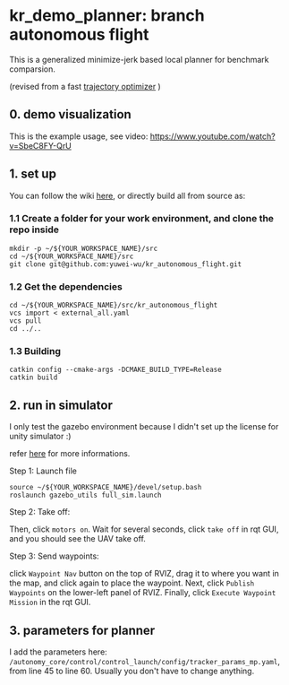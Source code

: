 # kr_demo_planner: branch autonomous flight 

This is a generalized minimize-jerk based local planner for benchmark comparsion.

(revised from a fast [trajectory optimizer](https://github.com/ZJU-FAST-Lab/large_scale_traj_optimizer) )


## 0. demo visualization

This is the example usage, see video: https://www.youtube.com/watch?v=SbeC8FY-QrU

## 1. set up

You can follow the wiki [here](https://github.com/KumarRobotics/kr_autonomous_flight/wiki/Building-from-Source), or directly build all from source as:


### 1.1 Create a folder for your work environment, and clone the repo inside
```
mkdir -p ~/${YOUR_WORKSPACE_NAME}/src
cd ~/${YOUR_WORKSPACE_NAME}/src
git clone git@github.com:yuwei-wu/kr_autonomous_flight.git
```

### 1.2 Get the dependencies
```
cd ~/${YOUR_WORKSPACE_NAME}/src/kr_autonomous_flight
vcs import < external_all.yaml
vcs pull
cd ../..
```
### 1.3 Building
```
catkin config --cmake-args -DCMAKE_BUILD_TYPE=Release
catkin build
```

## 2. run in simulator

I only test the gazebo environment because I didn't set up the license for unity simulator :)


refer [here](https://github.com/KumarRobotics/kr_autonomous_flight/wiki/Gazebo-Simulation-Setup) for more informations. 


Step 1: Launch file

```
source ~/${YOUR_WORKSPACE_NAME}/devel/setup.bash
roslaunch gazebo_utils full_sim.launch
```


Step 2: Take off:

Then, click ```motors on```. Wait for several seconds, click ```take off``` in rqt GUI, and you should see the UAV take off.


Step 3: Send waypoints:

click ```Waypoint Nav``` button on the top of RVIZ, drag it to where you want in the map, and click again to place the waypoint. Next, click ```Publish Waypoints``` on the lower-left panel of RVIZ. Finally, click ```Execute Waypoint Mission``` in the rqt GUI.


## 3. parameters for planner


I add the parameters here: ```/autonomy_core/control/control_launch/config/tracker_params_mp.yaml```, from line 45 to line 60. Usually you don't have to change anything.

